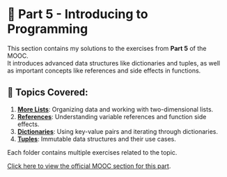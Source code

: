 # 📂 Part 5 - Introducing to Programming

This section contains my solutions to the exercises from **Part 5** of the MOOC.  
It introduces advanced data structures like dictionaries and tuples, as well as important concepts like references and side effects in functions.

## 📌 Topics Covered:
1. [**More Lists**](https://github.com/MadalenaAndrade/Python-Learning-Exercises/tree/main/Part-05-Introduction-to-Programming/1_More_Lists): Organizing data and working with two-dimensional lists.
2. [**References**](https://github.com/MadalenaAndrade/Python-Learning-Exercises/tree/main/Part-05-Introduction-to-Programming/2_References): Understanding variable references and function side effects.
3. [**Dictionaries**](https://github.com/MadalenaAndrade/Python-Learning-Exercises/tree/main/Part-05-Introduction-to-Programming/3_Dictionaries): Using key-value pairs and iterating through dictionaries.
4. [**Tuples**](https://github.com/MadalenaAndrade/Python-Learning-Exercises/tree/main/Part-05-Introduction-to-Programming/4_Tuples): Immutable data structures and their use cases.


Each folder contains multiple exercises related to the topic.

[Click here to view the official MOOC section for this part](https://programming-24.mooc.fi/part-5).
